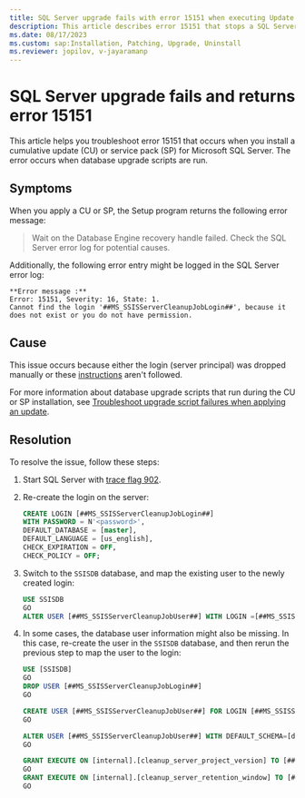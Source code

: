 ```yaml
---
title: SQL Server upgrade fails with error 15151 when executing Update Database scripts
description: This article describes error 15151 that stops a SQL Server upgrade when update database scripts are run.
ms.date: 08/17/2023
ms.custom: sap:Installation, Patching, Upgrade, Uninstall
ms.reviewer: jopilov, v-jayaramanp
---
```


# SQL Server upgrade fails and returns error 15151

This article helps you troubleshoot error 15151 that occurs when you install a cumulative update (CU) or service pack (SP) for Microsoft SQL Server. The error occurs when database upgrade scripts are run.

## Symptoms

When you apply a CU or SP, the Setup program returns the following error message:  

> Wait on the Database Engine recovery handle failed. Check the SQL Server error log for potential causes.

Additionally, the following error entry might be logged in the SQL Server error log:

```output
**Error message :**
Error: 15151, Severity: 16, State: 1.
Cannot find the login '##MS_SSISServerCleanupJobLogin##', because it does not exist or you do not have permission.
```

## Cause

This issue occurs because either the login (server principal) was dropped manually or these [instructions](/sql/integration-services/catalog/ssis-catalog#backup) aren't followed.

For more information about database upgrade scripts that run during the CU or SP installation, see [Troubleshoot upgrade script failures when applying an update](troubleshoot-upgrade-script-failures-apply-update.md).

## Resolution

To resolve the issue, follow these steps:

1. Start SQL Server with [trace flag 902](/sql/t-sql/database-console-commands/dbcc-traceon-trace-flags-transact-sql#tf902).
1. Re-create the login on the server:

   ```sql
   CREATE LOGIN [##MS_SSISServerCleanupJobLogin##]
   WITH PASSWORD = N'<password>',
   DEFAULT_DATABASE = [master],
   DEFAULT_LANGUAGE = [us_english],
   CHECK_EXPIRATION = OFF,
   CHECK_POLICY = OFF;
   ```

1. Switch to the `SSISDB` database, and map the existing user to the newly created login:

    ```sql
    USE SSISDB
    GO
    ALTER USER [##MS_SSISServerCleanupJobUser##] WITH LOGIN =[##MS_SSISServerCleanupJobLogin##]
    ```

1. In some cases, the database user information might also be missing. In this case, re-create the user in the `SSISDB` database, and then rerun the previous step to map the user to the login:

   ```sql
   USE [SSISDB]
   GO
   DROP USER [##MS_SSISServerCleanupJobLogin##]
   GO

   CREATE USER [##MS_SSISServerCleanupJobUser##] FOR LOGIN [##MS_SSISServerCleanupJobLogin##]
   GO
   
   ALTER USER [##MS_SSISServerCleanupJobUser##] WITH DEFAULT_SCHEMA=[dbo]
   GO

   GRANT EXECUTE ON [internal].[cleanup_server_project_version] TO [##MS_SSISServerCleanupJobUser##]
   GO
   GRANT EXECUTE ON [internal].[cleanup_server_retention_window] TO [##MS_SSISServerCleanupJobUser##]
   GO
   ```
